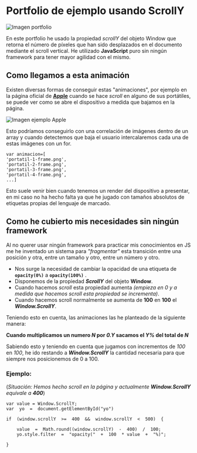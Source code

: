 # Portfolio de ejemplo usando ScrollY
![Imagen portfolio](https://i.ibb.co/SxH5rNn/imagen-2022-12-19-130809383.png)

En este portfolio he usado la propiedad _scrollY_ del objeto Window que retorna el número de píxeles que han sido desplazados en el documento mediante el scroll vertical.  He utilizado **JavaScript** puro sin ningún framework para tener mayor agilidad con el mismo.

## Como llegamos a esta animación
Existen diversas formas de conseguir estas "animaciones", por ejemplo en la página oficial de [**Apple**](https://www.apple.com/es/macbook-pro-14-and-16/) cuando se hace _scroll_ en alguno de sus portátiles, se puede ver como se abre el dispositivo a medida que bajamos en la página.

![Imagen ejemplo Apple](https://i.ibb.co/8mxn4SZ/Screenshot-20221219-181159.png)

Esto podríamos conseguirlo con una correlación de imágenes  dentro de un array y cuando detectemos que baja el usuario intercalaremos cada una de estas imágenes con un for.
```
var animacion=[
'portatil-1-frame.png',
'portatil-2-frame.png',
'portatil-3-frame.png',
'portatil-4-frame.png',
...]
```

Esto suele venir bien cuando tenemos un render del dispositivo a presentar, en mi caso no ha hecho falta ya que he jugado con tamaños absolutos de etiquetas propias del lenguaje de marcado.

## Como he cubierto mis necesidades sin ningún framework

Al no querer usar ningún framework para practicar mis conocimientos en JS me he inventado un sistema para _"fragmentar"_ esta transición entre una posición y otra, entre un tamaño y otro, entre un número y otro.

- Nos surge la necesidad de cambiar la opacidad de una etiqueta de **`opacity(0%)`** a **`opacity(100%)`** . 
- Disponemos de la propiedad _**ScrollY**_ del objeto **Window**.
- Cuando hacemos _scroll_ esta propiedad aumenta _(empieza en 0 y a medida que hacemos scroll esta propiedad se incrementa)_.
- Cuando hacemos scroll normalmente se aumenta de **100** en **100** el _**Window.ScrollY**_.

Teniendo esto en cuenta, las animaciones las he planteado de la siguiente manera:

**Cuando multiplicamos un numero _N_ por _0.Y_ sacamos el _Y%_ del total de _N_**

Sabiendo esto y teniendo en cuenta que jugamos con incrementos de _100_ en _100_, he ido restando a _**Window.ScrollY**_ la cantidad necesaria para que siempre nos posicionemos de 0 a 100.

### Ejemplo:
(_Situación: Hemos hecho scroll en la página y actualmente **Window.ScrollY** equivale a **400**_)
```
var value = Window.ScrollY;
var  yo  =  document.getElementById("yo")

if  (window.scrollY  >=  400  &&  window.scrollY  <  500)  {

	value  =  Math.round((window.scrollY)  -  400)  /  100;
	yo.style.filter  =  "opacity("  +  100  * value  +  "%)";

}

```
